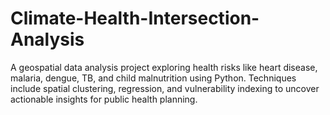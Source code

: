 # Climate-Health-Intersection-Analysis
A geospatial data analysis project exploring health risks like heart disease, malaria, dengue, TB, and child malnutrition using Python. Techniques include spatial clustering, regression, and vulnerability indexing to uncover actionable insights for public health planning.
